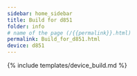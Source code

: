 ```yaml
---
sidebar: home_sidebar
title: Build for d851
folder: info
# name of the page (/{{permalink}}.html)
permalink: Build_for_d851.html
device: d851
---
```

{% include templates/device_build.md %}
